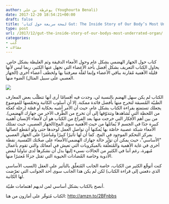 ```yaml
---
author: يوغرطة بن علي (Youghourta Benali)
date: 2017-12-20 18:54:21+00:00
draft: false
title: 'لمحة سريعة حول كتاب Gut: The Inside Story of Our Body’s Most Underrated Organ'
type: post
url: /2017/12/gut-the-inside-story-of-our-bodys-most-underrated-organ/
categories:
- كُتب
- مقالات
---
```


كتاب حول الجهاز الهضمي بشكل عام وحول الأمعاء الدقيقة وثم الغليظة بشكل خاص. يحاول الكتاب التعريف بشكل أفضل بأحد الأعضاء التي نجهل عنها الكثير، ربما ليس لأنها قليلة الأهمية مُقارنة بباقي الأعضاء وإنما لقلّة معرفتنا بها ولخطف أعضاء أخرى (الجهاز العصبي على سبيل المثال) الضوء منها.



[![](http://www.it-scoop.com/wp-content/uploads/2017/12/Gut-The-Inside-Story-of-Our-Body’s-Most-Underrated-Organ.jpg)
](http://www.it-scoop.com/2017/12/gut-the-inside-story-of-our-bodys-most-underrated-organ/gut-the-inside-story-of-our-bodys-most-underrated-organ/)

الكتاب لم يكن سهل الهضم بالنسبة لي، وجدت فيه أقسامًا أرى أنها تتطلّب بعض المعارف الطبيّة المُسبقة لتخرج منها بأفضل فائدة ممكنة. إلا أن أسلوب الكاتبة وتحمّسها للموضوع يجعلك تستمتع بقراءة الكتاب بشكل عام، حيث أن الأمر أشبه بحكاية أو قصّة (رحلة كعكة من اللحظة التي تُشاهدها وتتذوّقها إلى أن تخرج من الطّرف الآخر من جهازك الهضمي).
من بين أهم الأفكار التي خرجت منها بعد الفراغ من الكتاب هو أن لأمعاء الإنسان أهمية كبيرة جدًا في الجسم لا يُماثلها من حيث الأهمية سوى المخ/الجهاز العصبي، حيث تمتلك الأمعاء شبكة عصبية خاصّة بها يُمكنها أن تواصل العمل لوحدها حتى ولو انقطع اتصالها بمركز التحكم الموجود في المخ. كما أن لها تأثيرًا كبيرًا ومُباشرًا على الجهاز العصبي "الأساسي"، حيث يمكن أن تؤثّر حالة جهازك الهضمي/الأمعاء على صحّتك النّفسية.
نقطة أخرى في غاية الأهمية والمُتعلّقة بالميكروبات التي تعيش في أمعائك والتي تقوم بأعمال مُبهرة، رغم أننا في الكثير من الحالات نسيء إليها بدل أن نشكرها لدى تناولنا لبعض الأدوية وخاصة المُضادات الحيوية التي تقتل جزءًا مُعتبرًا منها.

كنت أتوقّع الكثير من الكتاب، خاصة الجانب المُتعلّق بالتأثير على العقل (السبب الأساسي الذي دفعني إلى قراءة الكتاب) لكن لم يكن هذا الجانب سوى أحد الجوانب التي تعرّضت لها الكاتبة.

أنصح بالكتاب بشكل أساسي لمن لديهم اهتمامات طبيّة.



الكتاب مُتوفّر على أمازون من هنا: http://amzn.to/2BFnbbs
